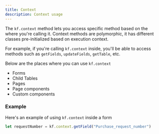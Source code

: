 ```yaml
---
title: Context
description: Context usage
---
```

The `kf.context` method lets you access specific method based on the where you're calling it.
Context methods are polymorphic, it has different classes pre-initialized based on execution context.

For example, if you're calling `kf.context` inside, you'll be able to access methods such as `getFields`, `updateFields`, `getTable`, etc.

Below are the places where you can use `kf.context`

- Forms
- Child Tables
- Pages
- Page components
- Custom components

### Example

Here's an example of using `kf.context` inside a form

```js
let requestNumber = kf.context.getField("Purchase_request_number")
